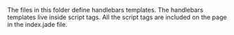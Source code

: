 The files in this folder define handlebars templates.
The handlebars templates live inside script tags.
All the script tags are included on the page in the index.jade file.